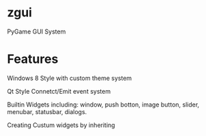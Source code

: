 # zgui
PyGame GUI System

Features
========
Windows 8 Style with custom theme system

Qt Style Connetct/Emit event system

Builtin Widgets including: window, push botton, image button, slider, menubar, statusbar, dialogs.

Creating Custum widgets by inheriting 
